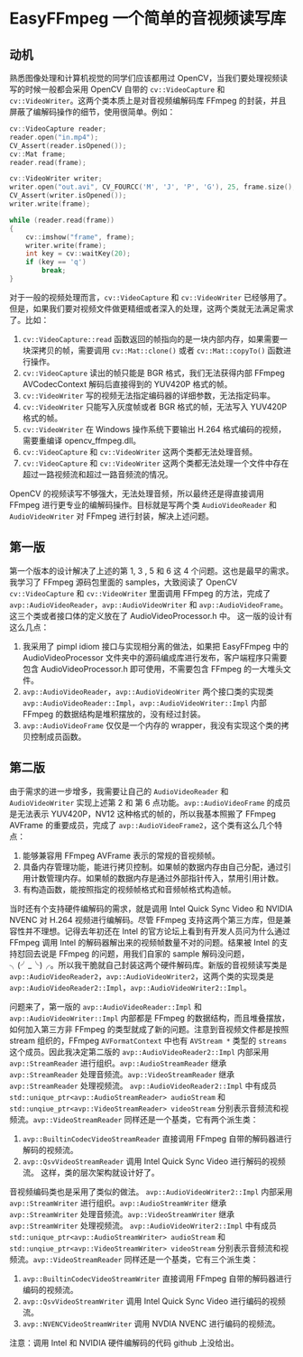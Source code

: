 # EasyFFmpeg 一个简单的音视频读写库

## 动机
熟悉图像处理和计算机视觉的同学们应该都用过 OpenCV，当我们要处理视频读写的时候一般都会采用 OpenCV 自带的 `cv::VideoCapture` 和 `cv::VideoWriter`。这两个类本质上是对音视频编解码库 FFmpeg 的封装，并且屏蔽了编解码操作的细节，使用很简单。例如：
```c++
cv::VideoCapture reader;
reader.open("in.mp4");
CV_Assert(reader.isOpened());
cv::Mat frame;
reader.read(frame);

cv::VideoWriter writer;
writer.open("out.avi", CV_FOURCC('M', 'J', 'P', 'G'), 25, frame.size(), frame.type() == CV_8UC3);
CV_Assert(writer.isOpened());
writer.write(frame);

while (reader.read(frame))
{
    cv::imshow("frame", frame);
    writer.write(frame);
    int key = cv::waitKey(20);
    if (key == 'q')
        break;
}
```
对于一般的视频处理而言，`cv::VideoCapture` 和 `cv::VideoWriter` 已经够用了。但是，如果我们要对视频文件做更精细或者深入的处理，这两个类就无法满足需求了。比如：
 1. `cv::VideoCapture::read` 函数返回的帧指向的是一块内部内存，如果需要一块深拷贝的帧，需要调用 `cv::Mat::clone()` 或者 `cv::Mat::copyTo()` 函数进行操作。
 2. `cv::VideoCapture` 读出的帧只能是 BGR 格式，我们无法获得内部 FFmpeg AVCodecContext 解码后直接得到的 YUV420P 格式的帧。
 3. `cv::VideoWriter` 写的视频无法指定编码器的详细参数，无法指定码率。
 4. `cv::VideoWriter` 只能写入灰度帧或者 BGR 格式的帧，无法写入 YUV420P 格式的帧。
 5. `cv::VideoWriter` 在 Windows 操作系统下要输出 H.264 格式编码的视频，需要重编译 opencv_ffmpeg.dll。
 6. `cv::VideoCapture` 和 `cv::VideoWriter` 这两个类都无法处理音频。
 7. `cv::VideoCapture` 和 `cv::VideoWriter` 这两个类都无法处理一个文件中存在超过一路视频流和超过一路音频流的情况。

OpenCV 的视频读写不够强大，无法处理音频，所以最终还是得直接调用 FFmpeg 进行更专业的编解码操作。目标就是写两个类 `AudioVideoReader` 和 `AudioVideoWriter` 对 FFmpeg 进行封装，解决上述问题。

## 第一版 
第一个版本的设计解决了上述的第 1, 3 , 5 和 6 这 4 个问题。这也是最早的需求。我学习了 FFmpeg 源码包里面的 samples，大致阅读了 OpenCV  `cv::VideoCapture` 和 `cv::VideoWriter` 里面调用 FFmpeg 的方法，完成了 `avp::AudioVideoReader`，`avp::AudioVideoWriter` 和 `avp::AudioVideoFrame`。这三个类或者接口体的定义放在了 AudioVideoProcessor.h 中。
这一版的设计有这么几点：
 1. 我采用了 pimpl idiom 接口与实现相分离的做法，如果把 EasyFFmpeg 中的 AudioVideoProcessor 文件夹中的源码编成库进行发布，客户端程序只需要包含 AudioVideoProcessor.h 即可使用，不需要包含 FFmpeg 的一大堆头文件。
 2. `avp::AudioVideoReader`，`avp::AudioVideoWriter` 两个接口类的实现类 `avp::AudioVideoReader::Impl`，`avp::AudioVideoWriter::Impl` 内部 FFmpeg 的数据结构是堆积摆放的，没有经过封装。
 3. `avp::AudioVideoFrame` 仅仅是一个内存的 wrapper，我没有实现这个类的拷贝控制成员函数。
 
## 第二版
由于需求的进一步增多，我需要让自己的 `AudioVideoReader` 和 `AudioVideoWriter` 实现上述第 2 和 第 6 点功能。`avp::AudioVideoFrame` 的成员是无法表示 YUV420P，NV12 这种格式的帧的，所以我基本照搬了 FFmpeg AVFrame 的重要成员，完成了 `avp::AudioVideoFrame2`，这个类有这么几个特点：
 1. 能够兼容用 FFmpeg AVFrame 表示的常规的音视频帧。
 2. 具备内存管理功能，能进行拷贝控制。如果帧的数据内存由自己分配，通过引用计数管理内存。如果帧的数据内存是通过外部指针传入，禁用引用计数。
 3. 有构造函数，能按照指定的视频帧格式和音频帧格式构造帧。
 
当时还有个支持硬件编解码的需求，就是调用 Intel Quick Sync Video 和 NVIDIA NVENC 对 H.264 视频进行编解码。尽管 FFmpeg 支持这两个第三方库，但是兼容性并不理想。记得去年初还在 Intel 的官方论坛上看到有开发人员问为什么通过 FFmpeg 调用 Intel 的解码器解出来的视频帧数量不对的问题。结果被 Intel 的支持怼回去说是 FFmpeg 的问题，用我们自家的 sample 解码没问题，╮(╯_╰)╭。所以我干脆就自己封装这两个硬件解码库。新版的音视频读写类是 `avp::AudioVideoReader2`，`avp::AudioVideoWriter2`，这两个类的实现类是 `avp::AudioVideoReader2::Impl`，`avp::AudioVideoWriter2::Impl`。

问题来了，第一版的 `avp::AudioVideoReader::Impl` 和 `avp::AudioVideoWriter::Impl` 内部都是 FFmpeg 的数据结构，而且堆叠摆放，如何加入第三方非 FFmpeg 的类型就成了新的问题。注意到音视频文件都是按照 stream 组织的，FFmpeg `AVFormatContext` 中也有 `AVStream *` 类型的 `streams` 这个成员。因此我决定第二版的 `avp::AudioVideoReader2::Impl` 内部采用 `avp::StreamReader` 进行组织。`avp::AudioStreamReader` 继承 `avp::StreamReader` 处理音频流。`avp::VideoStreamReader` 继承 `avp::StreamReader` 处理视频流。 `avp::AudioVideoReader2::Impl` 中有成员 `std::unique_ptr<avp::AudioStreamReader> audioStream` 和 `std::unqiue_ptr<avp::VideoStreamReader> videoStream` 分别表示音频流和视频流。`avp::VideoStreamReader` 同样还是一个基类，它有两个派生类：
 1. `avp::BuiltinCodecVideoStreamReader` 直接调用 FFmpeg 自带的解码器进行解码的视频流。
 2. `avp::QsvVideoStreamReader` 调用 Intel Quick Sync Video 进行解码的视频流。
这样，类的层次架构就设计好了。

音视频编码类也是采用了类似的做法。 `avp::AudioVideoWriter2::Impl` 内部采用 `avp::StreamWriter` 进行组织。`avp::AudioStreamWriter` 继承 `avp::StreamWriter` 处理音频流。`avp::VideoStreamWriter` 继承 `avp::StreamWriter` 处理视频流。 `avp::AudioVideoWriter2::Impl` 中有成员 `std::unique_ptr<avp::AudioStreamWriter> audioStream` 和 `std::unqiue_ptr<avp::VideoStreamWriter> videoStream` 分别表示音频流和视频流。`avp::VideoStreamReader` 同样还是一个基类，它有三个派生类：
 1. `avp::BuiltinCodecVideoStreamWriter` 直接调用 FFmpeg 自带的解码器进行编码的视频流。
 2. `avp::QsvVideoStreamWriter` 调用 Intel Quick Sync Video 进行编码的视频流。
 3. `avp::NVENCVideoStreamWriter` 调用 NVDIA NVENC 进行编码的视频流。
 
注意：调用 Intel 和 NVIDIA 硬件编解码的代码 github 上没给出。
